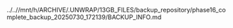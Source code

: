 ../..//mnt/h/ARCHIVE/.UNWRAP/13GB_FILES/backup_repository/phase16_complete_backup_20250730_172139/BACKUP_INFO.md